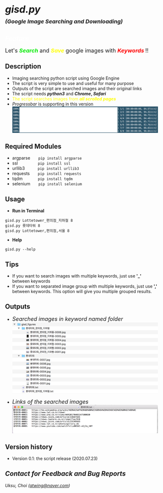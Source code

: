 # <font size=6><br>_**gisd.py</br></font> <font size=4>(Google Image Searching and Downloading)**_</font>

## <font color=white>_Feature_</font>
<font size=4>Let's <font color=grean><b>_Search_</b></font> and <font color=yellow><b>_Save_</b> </font>google images with <font color=red><b>_Keywords_ </b></font>!!</font>

## Description
+ Imaging searching python script using Google Engine
+ The script is very simple to use and useful for many purpose
+ Outputs of the script are searched images and their original links
+ The script needs <b>_python3_</b> and <b>_Chrome_, _Safari_</b>
+ <font color=yellow>The script searches images from <b> _all scrolled pages_ </b></font>
+ _Progressbar_ is supporting in this version
![](assets/README-b414761f.png)

## Required Modules
+ argparse &nbsp;&nbsp;&nbsp;&nbsp;``` pip install argparse```
+ ssl &nbsp;&nbsp;&nbsp;&nbsp;&nbsp;&nbsp;&nbsp;&nbsp;&nbsp;&nbsp;&nbsp;&nbsp;&nbsp;&nbsp;``` pip install ssl```
+ urllib3 &nbsp;&nbsp;&nbsp;&nbsp;&nbsp;&nbsp;&nbsp;&nbsp;``` pip install urllib3```
+ requests &nbsp;&nbsp;&nbsp;&nbsp;``` pip install requests```
+ tqdm &nbsp;&nbsp;&nbsp;&nbsp;&nbsp;&nbsp;&nbsp;&nbsp;&nbsp;&nbsp;``` pip install tqdm```
+ selenium &nbsp;&nbsp;&nbsp;&nbsp;``` pip install selenium```

## Usage
+ <b>Run in Terminal</b>
```
gisd.py Lottetower_편의점_지하철 8
gisd.py 롯데타워 8
gisd.py Lottetower,편의점,서울 8
```
+ <b>Help</b>
```
gisd.py --help
```

## Tips
+ If you want to search images with multiple keywords, just use <b> '_' </b> between keywords
+ If you want to separated image group with multiple keywords, just use <b> ',' </b> between keywords. This option will give you multiple grouped results.

## Outputs
* <font size=4>_Searched images in keyword named folder_</font>
![](assets/README-d40800d4.png)

* <font size=4>_Links  of the searched images_</font>
![](assets/README-95c20b9e.png)


## Version history
+ Version 0.1: the script release (2020.07.23)

## _Contact for Feedback and Bug Reports_
_Uksu, Choi (qtwing@naver.com)_
